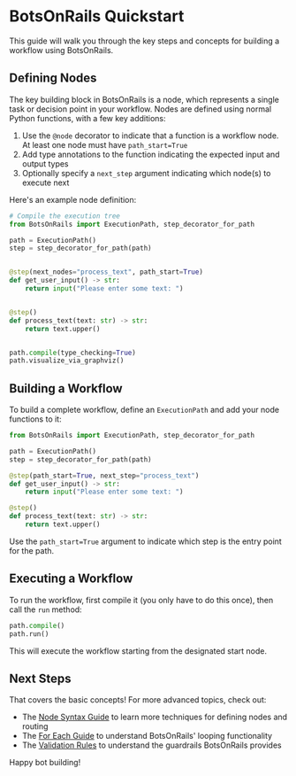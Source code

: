 # BotsOnRails Quickstart

This guide will walk you through the key steps and concepts for building a workflow using BotsOnRails.

## Defining Nodes

The key building block in BotsOnRails is a node, which represents a single task or decision point in your workflow. Nodes are defined using normal Python functions, with a few key additions:

1. Use the `@node` decorator to indicate that a function is a workflow node. At least one node must have `path_start=True` 
2. Add type annotations to the function indicating the expected input and output types
3. Optionally specify a `next_step` argument indicating which node(s) to execute next

Here's an example node definition:

```python
# Compile the execution tree
from BotsOnRails import ExecutionPath, step_decorator_for_path

path = ExecutionPath()
step = step_decorator_for_path(path)


@step(next_nodes="process_text", path_start=True)
def get_user_input() -> str:
    return input("Please enter some text: ")


@step()
def process_text(text: str) -> str:
    return text.upper()


path.compile(type_checking=True)
path.visualize_via_graphviz()
```

## Building a Workflow

To build a complete workflow, define an `ExecutionPath` and add your node functions to it:

```python
from BotsOnRails import ExecutionPath, step_decorator_for_path

path = ExecutionPath()
step = step_decorator_for_path(path)

@step(path_start=True, next_step="process_text")
def get_user_input() -> str:
    return input("Please enter some text: ")

@step()
def process_text(text: str) -> str:
    return text.upper()
```

Use the `path_start=True` argument to indicate which step is the entry point for the path.

## Executing a Workflow 

To run the workflow, first compile it (you only have to do this once), then call the `run` method:

```python
path.compile()
path.run()
```

This will execute the workflow starting from the designated start node.

## Next Steps

That covers the basic concepts! For more advanced topics, check out:

- The [Node Syntax Guide](node_syntax.md) to learn more techniques for defining nodes and routing 
- The [For Each Guide](loops.md) to understand BotsOnRails' looping functionality
- The [Validation Rules](validation.md) to understand the guardrails BotsOnRails provides

Happy bot building!
